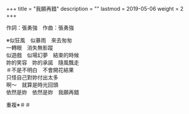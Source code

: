+++
title = "我願再錯"
description = ""
lastmod = 2019-05-06
weight = 2
+++

作詞：張勇強　作曲：張勇強    

※似狂風　似暴雨　來去匆匆  
一轉眼　消失無影蹤  
似遊戲　似場幻夢　結束的時候  
妳的笑容　妳的承諾　隨風飄走  
＃不是不明白　不會開花結果  
只怪自己對妳付出太多  
啊～　就算是時光回頭  
依然是妳　依然是妳　我願再錯  

重複※＃＃  

